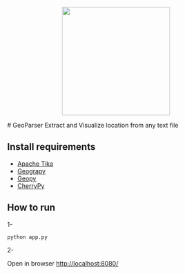 
<p align="center">
  <img src="https://raw.githubusercontent.com/MBoustani/GeoParser/master/logo.png"  width="250"/>
</p>
# GeoParser
Extract and Visualize location from any text file


## Install requirements
- [Apache Tika](https://github.com/chrismattmann/tika-python)
- [Geograpy](https://github.com/ushahidi/geograpy)
- [Geopy](https://github.com/geopy/geopy)
- [CherryPy](http://www.cherrypy.org/)

## How to run

1-
```
python app.py
```

2-

Open in browser [http://localhost:8080/](http://localhost:8080/)
